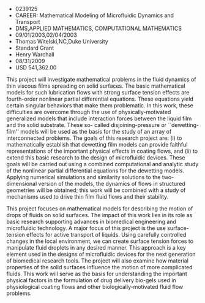 
* 0239125
* CAREER: Mathematical Modeling of Microfluidic Dynamics and Transport
* DMS,APPLIED MATHEMATICS, COMPUTATIONAL MATHEMATICS
* 09/01/2003,02/04/2003
* Thomas Witelski,NC,Duke University
* Standard Grant
* Henry Warchall
* 08/31/2009
* USD 541,362.00

This project will investigate mathematical problems in the fluid dynamics of
thin viscous films spreading on solid surfaces. The basic mathematical models
for such lubrication flows with strong surface tension effects are fourth-order
nonlinear partial differential equations. These equations yield certain singular
behaviors that make them problematic. In this work, these difficulties are
overcome through the use of physically-motivated generalized models that include
interaction forces between the liquid film and the solid substrate. These so-
called disjoining-pressure or ``dewetting-film'' models will be used as the
basis for the study of an array of interconnected problems. The goals of this
research project are: (i) to mathematically establish that dewetting film models
can provide faithful representations of the important physical effects in
coating flows, and (ii) to extend this basic research to the design of
microfluidic devices. These goals will be carried out using a combined
computational and analytic study of the nonlinear partial differential equations
for the dewetting models. Applying numerical simulations and similarity
solutions to the two-dimensional version of the models, the dynamics of flows in
structured geometries will be obtained; this work will be combined with a study
of mechanisms used to drive thin film fluid flows and their stability.

This project focuses on mathematical models for describing the motion of drops
of fluids on solid surfaces. The impact of this work lies in its role as basic
research supporting advances in biomedical engineering and microfluidic
technology. A major focus of this project is the use surface-tension effects for
active transport of liquids. Using carefully controlled changes in the local
environment, we can create surface tension forces to manipulate fluid droplets
in any desired manner. This approach is a key element used in the designs of
microfluidic devices for the next generation of biomedical research tools. The
project will also examine how material properties of the solid surfaces
influence the motion of more complicated fluids. This work will serve as the
basis for understanding the important physical factors in the formulation of
drug delivery bio-gels used in physiological coating flows and other
biologically-motivated fluid flow problems.
